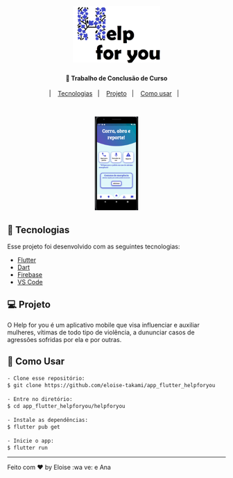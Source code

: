 <h1 align="center">
    <img alt="TCC" title="#delicinha" src="logo_sembranco.png" width="200px" />
</h1>

<h4 align="center">
  🚀 Trabalho de Conclusão de Curso 
</h4>

<p align="center">|&nbsp;&nbsp;&nbsp;
  <a href="#-tecnologias">Tecnologias</a>&nbsp;&nbsp;&nbsp;|&nbsp;&nbsp;&nbsp;
  <a href="#-projeto">Projeto</a>&nbsp;&nbsp;&nbsp;|&nbsp;&nbsp;&nbsp;
  <a href="#-como-contribuir">Como usar</a>&nbsp;&nbsp;&nbsp;|&nbsp;&nbsp;&nbsp;
</p>

<br>

<p align="center">
  <img alt="BeTheHero" src="app.png" width="20%">
</p>

## 🚀 Tecnologias

Esse projeto foi desenvolvido com as seguintes tecnologias:

- [Flutter](https://flutter.dev/?gclid=CjwKCAjwr56IBhAvEiwA1fuqGuuL6xMtSn6bn5ZFHu5BoCB92NWpMj0gjLCmPpmbANQuCkqJ-SRxBxoCPfEQAvD_BwE&gclsrc=aw.ds)
- [Dart](https://dart.dev/get-dart)
- [Firebase](https://firebase.google.com/?hl=pt)
- [VS Code](https://code.visualstudio.com/download)

## 💻 Projeto

O Help for you é um aplicativo mobile que visa influenciar e auxiliar mulheres, vítimas de todo tipo de violência, a dununciar casos de agressões sofridas por ela e por outras.

## 🤔 Como Usar 

   ```
   - Clone esse repositório:
   $ git clone https://github.com/eloise-takami/app_flutter_helpforyou

   - Entre no diretório:
   $ cd app_flutter_helpforyou/helpforyou

   - Instale as dependências:
   $ flutter pub get

   - Inicie o app: 
   $ flutter run
   ```


---

Feito com ♥ by Eloise :wa ve: e Ana
